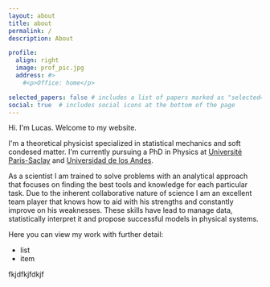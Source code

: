 ```yaml
---
layout: about
title: about
permalink: /
description: About

profile:
  align: right
  image: prof_pic.jpg
  address: #>
    #<p>Office: home</p>

selected_papers: false # includes a list of papers marked as "selected={true}"
social: true  # includes social icons at the bottom of the page
---
```


Hi. I'm Lucas. Welcome to my website. 

I'm a theoretical physicist specialized in statistical mechanics and soft condesed matter. I'm currently pursuing a PhD in Physics at [Université Paris-Saclay](https://www.universite-paris-saclay.fr/en) and [Universidad de los Andes](https://uniandes.edu.co/en). 

As a scientist I am trained to solve problems with an analytical approach that focuses on finding the best tools and knowledge for each particular task. Due to the inherent collaborative nature of science I am an excellent team player that knows how to aid with his strengths and constantly improve on his weaknesses. These skills have lead to manage data, statistically interpret it and propose successful models in physical systems. 

Here you can view my work with further detail:

* list
* item

fkjdfkjfdkjf
